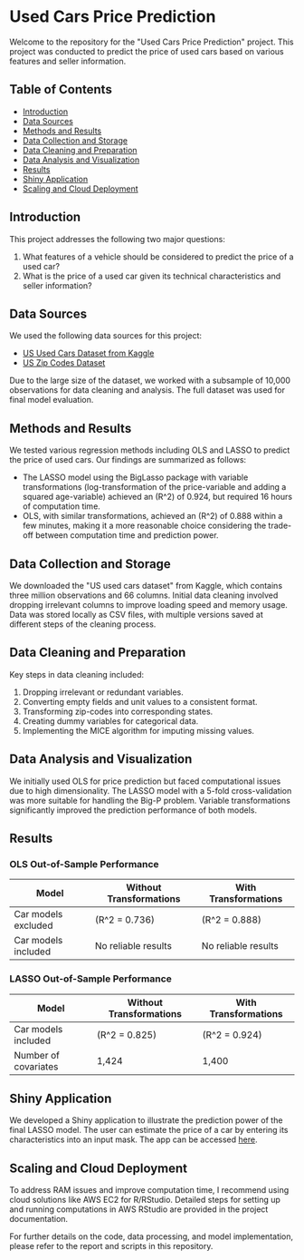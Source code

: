 
# Used Cars Price Prediction

Welcome to the repository for the "Used Cars Price Prediction" project. This project was conducted to predict the price of used cars based on various features and seller information.

## Table of Contents

- [Introduction](#introduction)
- [Data Sources](#data-sources)
- [Methods and Results](#methods-and-results)
- [Data Collection and Storage](#data-collection-and-storage)
- [Data Cleaning and Preparation](#data-cleaning-and-preparation)
- [Data Analysis and Visualization](#data-analysis-and-visualization)
- [Results](#results)
- [Shiny Application](#shiny-application)
- [Scaling and Cloud Deployment](#scaling-and-cloud-deployment)

## Introduction

This project addresses the following two major questions:
1. What features of a vehicle should be considered to predict the price of a used car?
2. What is the price of a used car given its technical characteristics and seller information?

## Data Sources

We used the following data sources for this project:
- [US Used Cars Dataset from Kaggle](https://www.kaggle.com/datasets/ananaymital/us-used-cars-dataset)
- [US Zip Codes Dataset](https://www.unitedstateszipcodes.org/zip-code-database/)

Due to the large size of the dataset, we worked with a subsample of 10,000 observations for data cleaning and analysis. The full dataset was used for final model evaluation.

## Methods and Results

We tested various regression methods including OLS and LASSO to predict the price of used cars. Our findings are summarized as follows:
- The LASSO model using the BigLasso package with variable transformations (log-transformation of the price-variable and adding a squared age-variable) achieved an \(R^2\) of 0.924, but required 16 hours of computation time.
- OLS, with similar transformations, achieved an \(R^2\) of 0.888 within a few minutes, making it a more reasonable choice considering the trade-off between computation time and prediction power.

## Data Collection and Storage

We downloaded the "US used cars dataset" from Kaggle, which contains three million observations and 66 columns. Initial data cleaning involved dropping irrelevant columns to improve loading speed and memory usage. Data was stored locally as CSV files, with multiple versions saved at different steps of the cleaning process.

## Data Cleaning and Preparation

Key steps in data cleaning included:
1. Dropping irrelevant or redundant variables.
2. Converting empty fields and unit values to a consistent format.
3. Transforming zip-codes into corresponding states.
4. Creating dummy variables for categorical data.
5. Implementing the MICE algorithm for imputing missing values.

## Data Analysis and Visualization

We initially used OLS for price prediction but faced computational issues due to high dimensionality. The LASSO model with a 5-fold cross-validation was more suitable for handling the Big-P problem. Variable transformations significantly improved the prediction performance of both models.

## Results

### OLS Out-of-Sample Performance

| Model                          | Without Transformations | With Transformations |
|--------------------------------|-------------------------|----------------------|
| Car models excluded            | \(R^2 = 0.736\)         | \(R^2 = 0.888\)      |
| Car models included            | No reliable results     | No reliable results  |

### LASSO Out-of-Sample Performance

| Model                          | Without Transformations | With Transformations |
|--------------------------------|-------------------------|----------------------|
| Car models included            | \(R^2 = 0.825\)         | \(R^2 = 0.924\)      |
| Number of covariates           | 1,424                   | 1,400                |

## Shiny Application

We developed a Shiny application to illustrate the prediction power of the final LASSO model. The user can estimate the price of a car by entering its characteristics into an input mask. The app can be accessed [here](https://sgassner.shinyapps.io/car_price_prediction_app/).

## Scaling and Cloud Deployment

To address RAM issues and improve computation time, I recommend using cloud solutions like AWS EC2 for R/RStudio. Detailed steps for setting up and running computations in AWS RStudio are provided in the project documentation.

For further details on the code, data processing, and model implementation, please refer to the report and scripts in this repository.
